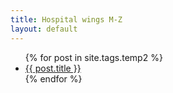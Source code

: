 ```yaml
---
title: Hospital wings M-Z
layout: default
---
```



<ul>
  {% for post in site.tags.temp2 %}
    <li>
	    	<a href="{{site.baseurl}}{{ post.url }}">{{ post.title }}</a>
    </li>
  {% endfor %}
</ul>



